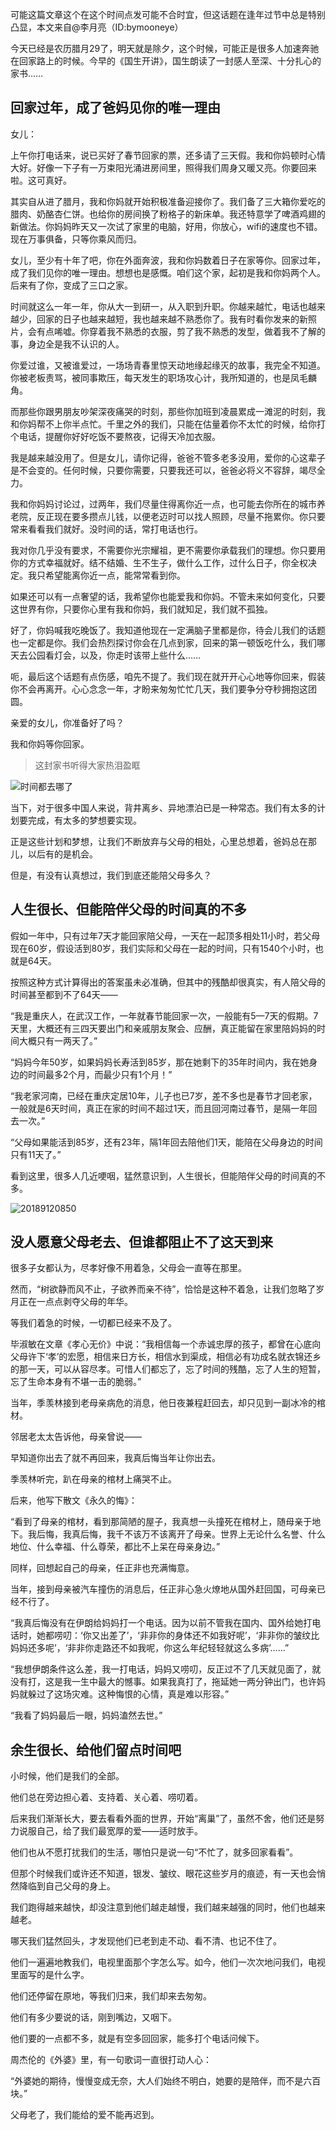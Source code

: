 可能这篇文章这个在这个时间点发可能不合时宜，但这话题在逢年过节中总是特别凸显，本文来自@李月亮（ID:bymooneye）

今天已经是农历腊月29了，明天就是除夕，这个时候，可能正是很多人加速奔驰在回家路上的时候。今早的《国生开讲》，国生朗读了一封感人至深、十分扎心的家书……

## 回家过年，成了爸妈见你的唯一理由

女儿：

上午你打电话来，说已买好了春节回家的票，还多请了三天假。我和你妈顿时心情大好。好像一下子有一万束阳光涌进房间里，照得我们周身又暖又亮。你要回来啦。这可真好。

其实自从进了腊月，我和你妈就开始积极准备迎接你了。我们备了三大箱你爱吃的腊肉、奶酪杏仁饼。也给你的房间换了粉格子的新床单。我还特意学了啤酒鸡翅的新做法。你妈妈昨天又一次试了家里的电脑，好用，你放心，wifi的速度也不错。现在万事俱备，只等你乘风而归。

女儿，至少有十年了吧，你在外面奔波，我和你妈数着日子在家等你。回家过年，成了我们见你的唯一理由。想想也是感慨。咱们这个家，起初是我和你妈两个人。后来有了你，变成了三口之家。

时间就这么一年一年，你从大一到研一，从入职到升职。你越来越忙，电话也越来越少，回家的日子也越来越短，我也越来越不熟悉你了。我有时看你发来的新照片，会有点唏嘘。你穿着我不熟悉的衣服，剪了我不熟悉的发型，做着我不了解的事，身边全是我不认识的人。

你爱过谁，又被谁爱过，一场场青春里惊天动地缘起缘灭的故事，我完全不知道。你被老板责骂，被同事欺压，每天发生的职场攻心计，我所知道的，也是凤毛麟角。

而那些你跟男朋友吵架深夜痛哭的时刻，那些你加班到凌晨累成一滩泥的时刻，我和你妈帮不上你半点忙。千里之外的我们，只能在估量着你不太忙的时候，给你打个电话，提醒你好好吃饭不要熬夜，记得天冷加衣服。

我是越来越没用了。但是女儿，请你记得，爸爸不管多老多没用，爱你的心这辈子是不会变的。任何时候，只要你需要，只要我还可以，爸爸必将义不容辞，竭尽全力。

我和你妈妈讨论过，过两年，我们尽量住得离你近一点，也可能去你所在的城市养老院，反正现在要多攒点儿钱，以便老迈时可以找人照顾，尽量不拖累你。你只要常来看看我们就好。没时间的话，常打电话也行。

我对你几乎没有要求，不需要你光宗耀祖，更不需要你承载我们的理想。你只要用你的方式幸福就好。结不结婚、生不生子，做什么工作，过什么日子，你全权决定。我只希望能离你近一点，能常常看到你。

如果还可以有一点奢望的话，我希望你也能爱我和你妈。不管未来如何变化，只要这世界有你，只要你心里有我和你妈，我们就知足，我们就不孤独。

好了，你妈喊我吃晚饭了。我知道他现在一定满脑子里都是你，待会儿我们的话题也一定都是你。我们会热烈探讨你会在几点到家，回来的第一顿饭吃什么，我们哪天去公园看灯会，以及，你走时该带上些什么……

呃，最后这个话题有点伤感，咱先不提了。我们现在就开开心心地等你回来，假装你不会再离开。心心念念一年，才盼来匆匆忙忙几天，我们要争分夺秒拥抱这团圆。

亲爱的女儿，你准备好了吗？

我和你妈等你回家。

> 这封家书听得大家热泪盈眶

![时间都去哪了](http://cdn.chenrf.com/20189120724.png)

当下，对于很多中国人来说，背井离乡、异地漂泊已是一种常态。我们有太多的计划要完成，有太多的梦想要实现。

正是这些计划和梦想，让我们不断放弃与父母的相处，心里总想着，爸妈总在那儿，以后有的是机会。

但是，有没有认真想过，我们到底还能陪父母多久？

## 人生很长、但能陪伴父母的时间真的不多

假如一年中，只有过年7天才能回家陪父母，一天在一起顶多相处11小时，若父母现在60岁，假设活到80岁，我们实际和父母在一起的时间，只有1540个小时，也就是64天。

按照这种方式计算得出的答案虽未必准确，但其中的残酷却很真实，有人陪父母的时间甚至都到不了64天——

“我是重庆人，在武汉工作，一年就春节能回家一次，一般能有5—7天的假期。7天里，大概还有三四天要出门和亲戚朋友聚会、应酬，真正能留在家里陪妈妈的时间大概只有一两天了。”

“妈妈今年50岁，如果妈妈长寿活到85岁，那在她剩下的35年时间内，我在她身边的时间最多2个月，而最少只有1个月！”

“我老家河南，已经在重庆定居10年，儿子也已7岁，差不多也是春节才回老家，一般就是6天时间，真正在家的时间不超过1天，而且回河南过春节，是隔一年回去一次。”

“父母如果能活到85岁，还有23年，隔1年回去陪他们1天，能陪在父母身边的时间只有11天了。”

看到这里，很多人几近哽咽，猛然意识到，人生很长，但能陪伴父母的时间真的不多。

![20189120850](http://cdn.chenrf.com/20189120850.png)

## 没人愿意父母老去、但谁都阻止不了这天到来

很多子女都认为，尽孝好像不用着急，父母会一直等在那里。

然而，“树欲静而风不止，子欲养而亲不待”，恰恰是这种不着急，让我们忽略了岁月正在一点点剥夺父母的年华。

等我们着急的时候，一切都已经来不及了。

毕淑敏在文章《孝心无价》中说：“我相信每一个赤诚忠厚的孩子，都曾在心底向父母许下‘孝’的宏愿，相信来日方长，相信水到渠成，相信必有功成名就衣锦还乡的那一天，可以从容尽孝。可惜人们都忘了，忘了时间的残酷，忘了人生的短暂，忘了生命本身有不堪一击的脆弱。”

当年，季羡林接到老母亲病危的消息，他日夜兼程赶回去，却只见到一副冰冷的棺材。

邻居老太太告诉他，母亲曾说——

早知道你出去了就不再回来，我真后悔当年让你出去。

季羡林听完，趴在母亲的棺材上痛哭不止。

后来，他写下散文《永久的悔》：

“看到了母亲的棺材，看到那简陋的屋子，我真想一头撞死在棺材上，随母亲于地下。我后悔，我真后悔，我千不该万不该离开了母亲。世界上无论什么名誉、什么地位、什么幸福、什么尊荣，都比不上呆在母亲身边。”

同样，回想起自己的母亲，任正非也充满悔意。

当年，接到母亲被汽车撞伤的消息后，任正非心急火燎地从国外赶回国，可母亲已经不行了。

“我真后悔没有在伊朗给妈妈打一个电话。因为以前不管我在国内、国外给她打电话时，她都唠叨：‘你又出差了’，‘非非你的身体还不如我好呢’，‘非非你的皱纹比妈妈还多呢’，‘非非你走路还不如我呢，你这么年纪轻轻就这么多病’……”

“我想伊朗条件这么差，我一打电话，妈妈又唠叨，反正过不了几天就见面了，就没有打，这是我一生中最大的憾事。如果我真打了，拖延她一两分钟出门，也许妈妈就躲过了这场灾难。这种悔恨的心情，真是难以形容。”

“我看了妈妈最后一眼，妈妈溘然去世。”

## 余生很长、给他们留点时间吧

小时候，他们是我们的全部。

他们总在旁边担心着、支持着、关心着、唠叨着。

后来我们渐渐长大，要去看看外面的世界，开始“离巢”了，虽然不舍，他们还是努力说服自己，给了我们最宽厚的爱——适时放手。

他们也从不愿打扰我们的生活，哪怕只是说一句“不忙了，就多回家看看”。

但那个时候我们或许还不知道，银发、皱纹、眼花这些岁月的痕迹，有一天也会悄然降临到自己父母的身上。

我们跑得越来越快，却没注意到他们越走越慢，我们越来越强的同时，他们也越来越老。

哪天我们猛然回头，才发现他们已老到走不动、看不清、也记不住了。

他们一遍遍地教我们，电视里面那个字怎么写。如今，他们一次次地问我们，电视里面写的是什么字。

他们还停留在原地，等我们归来，我们却来去匆匆。

他们有多少要说的话，刚到嘴边，又咽下。

他们要的一点都不多，就是有空多回回家，能多打个电话问候下。

周杰伦的《外婆》里，有一句歌词一直很打动人心：

“外婆她的期待，慢慢变成无奈，大人们始终不明白，她要的是陪伴，而不是六百块。”

父母老了，我们能给的爱不能再迟到。

